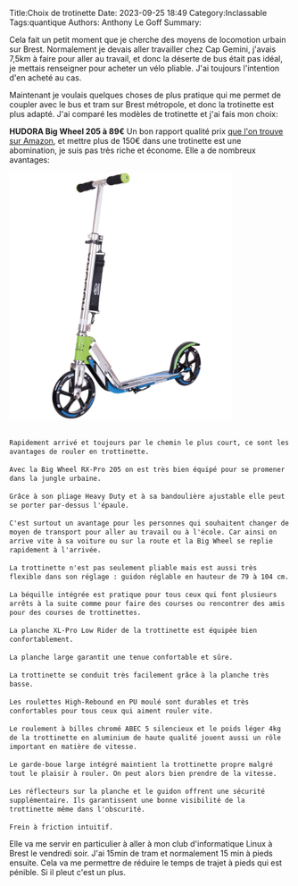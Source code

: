 Title:Choix de trotinette
Date: 2023-09-25 18:49
Category:Inclassable
Tags:quantique
Authors: Anthony Le Goff
Summary:

Cela fait un petit moment que je cherche des moyens de locomotion urbain sur Brest. Normalement je devais aller travailler chez Cap Gemini, j'avais 7,5km à faire pour aller au travail, et donc la déserte de bus était pas idéal, je mettais renseigner pour acheter un vélo pliable. J'ai toujours l'intention d'en acheté au cas.

Maintenant je voulais quelques choses de plus pratique qui me permet de coupler avec le bus et tram sur Brest métropole, et donc la trotinette est plus adapté. J'ai comparé les modèles de trotinette et j'ai fais mon choix:

**HUDORA Big Wheel 205 à 89€** Un bon rapport qualité prix [que l'on trouve sur Amazon](https://www.amazon.fr/gp/product/B00F7842X6/ref=ppx_yo_dt_b_asin_title_o00_s00?ie=UTF8&th=1), et mettre plus de 150€ dans une trotinette est une abomination, je suis pas très riche et économe. Elle a de nombreux avantages:

![hudora](images/hudora.png)

```text

Rapidement arrivé et toujours par le chemin le plus court, ce sont les avantages de rouler en trottinette.

Avec la Big Wheel RX-Pro 205 on est très bien équipé pour se promener dans la jungle urbaine.

Grâce à son pliage Heavy Duty et à sa bandoulière ajustable elle peut se porter par-dessus l'épaule.

C'est surtout un avantage pour les personnes qui souhaitent changer de moyen de transport pour aller au travail ou à l'école. Car ainsi on arrive vite à sa voiture ou sur la route et la Big Wheel se replie rapidement à l'arrivée.

La trottinette n'est pas seulement pliable mais est aussi très flexible dans son réglage : guidon réglable en hauteur de 79 à 104 cm.

La béquille intégrée est pratique pour tous ceux qui font plusieurs arrêts à la suite comme pour faire des courses ou rencontrer des amis pour des courses de trottinettes.

La planche XL-Pro Low Rider de la trottinette est équipée bien confortablement.

La planche large garantit une tenue confortable et sûre.

La trottinette se conduit très facilement grâce à la planche très basse.

Les roulettes High-Rebound en PU moulé sont durables et très confortables pour tous ceux qui aiment rouler vite.

Le roulement à billes chromé ABEC 5 silencieux et le poids léger 4kg de la trottinette en aluminium de haute qualité jouent aussi un rôle important en matière de vitesse.

Le garde-boue large intégré maintient la trottinette propre malgré tout le plaisir à rouler. On peut alors bien prendre de la vitesse.

Les réflecteurs sur la planche et le guidon offrent une sécurité supplémentaire. Ils garantissent une bonne visibilité de la trottinette même dans l'obscurité.

Frein à friction intuitif.
```

Elle va me servir en particulier à aller à mon club d'informatique Linux à Brest le vendredi soir. J'ai 15min de tram et normalement 15 min à pieds ensuite. Cela va me permettre de réduire le temps de trajet à pieds qui est pénible. Si il pleut c'est un plus. 